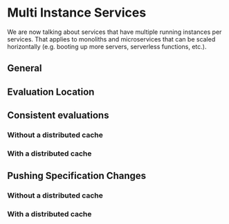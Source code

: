 # Multi Instance Services

We are now talking about services that have multiple running instances per
services. That applies to monoliths and microservices that can be scaled
horizontally (e.g. booting up more servers, serverless functions, etc.).

## General

## Evaluation Location

## Consistent evaluations

### Without a distributed cache

### With a distributed cache

## Pushing Specification Changes

### Without a distributed cache

### With a distributed cache
